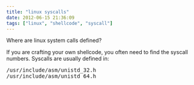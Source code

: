```yaml
---
title: "linux syscalls"
date: 2012-06-15 21:36:09
tags: ["linux", "shellcode", "syscall"]
---
```


<p>
Where are linux system calls defined?
</p>

<p>
If you are crafting your own shellcode, you often need to find the syscall numbers. Syscalls are usually defined in:
<pre>
/usr/include/asm/unistd_32.h
/usr/include/asm/unistd_64.h
</pre>
</p>

